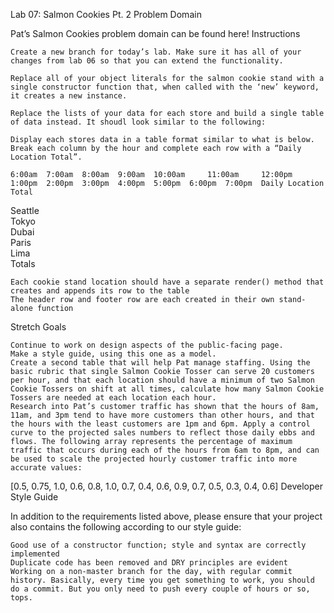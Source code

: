Lab 07: Salmon Cookies Pt. 2
Problem Domain

Pat’s Salmon Cookies problem domain can be found here!
Instructions

    Create a new branch for today’s lab. Make sure it has all of your changes from lab 06 so that you can extend the functionality.

    Replace all of your object literals for the salmon cookie stand with a single constructor function that, when called with the ‘new’ keyword, it creates a new instance.

    Replace the lists of your data for each store and build a single table of data instead. It shoudl look similar to the following:

    Display each stores data in a table format similar to what is below. Break each column by the hour and complete each row with a “Daily Location Total”.

  	6:00am 	7:00am 	8:00am 	9:00am 	10:00am 	11:00am 	12:00pm 	1:00pm 	2:00pm 	3:00pm 	4:00pm 	5:00pm 	6:00pm 	7:00pm 	Daily Location Total
Seattle 	  	  	  	  	  	  	  	  	  	  	  	  	  	  	 
Tokyo 	  	  	  	  	  	  	  	  	  	  	  	  	  	  	 
Dubai 	  	  	  	  	  	  	  	  	  	  	  	  	  	  	 
Paris 	  	  	  	  	  	  	  	  	  	  	  	  	  	  	 
Lima 	  	  	  	  	  	  	  	  	  	  	  	  	  	  	 
Totals 	  	  	  	  	  	  	  	  	  	  	  	  	  	  	 

    Each cookie stand location should have a separate render() method that creates and appends its row to the table
    The header row and footer row are each created in their own stand-alone function

Stretch Goals

    Continue to work on design aspects of the public-facing page.
    Make a style guide, using this one as a model.
    Create a second table that will help Pat manage staffing. Using the basic rubric that single Salmon Cookie Tosser can serve 20 customers per hour, and that each location should have a minimum of two Salmon Cookie Tossers on shift at all times, calculate how many Salmon Cookie Tossers are needed at each location each hour.
    Research into Pat’s customer traffic has shown that the hours of 8am, 11am, and 3pm tend to have more customers than other hours, and that the hours with the least customers are 1pm and 6pm. Apply a control curve to the projected sales numbers to reflect those daily ebbs and flows. The following array represents the percentage of maximum traffic that occurs during each of the hours from 6am to 8pm, and can be used to scale the projected hourly customer traffic into more accurate values:

[0.5, 0.75, 1.0, 0.6, 0.8, 1.0, 0.7, 0.4, 0.6, 0.9, 0.7, 0.5, 0.3, 0.4, 0.6]
Developer Style Guide

In addition to the requirements listed above, please ensure that your project also contains the following according to our style guide:

    Good use of a constructor function; style and syntax are correctly implemented
    Duplicate code has been removed and DRY principles are evident
    Working on a non-master branch for the day, with regular commit history. Basically, every time you get something to work, you should do a commit. But you only need to push every couple of hours or so, tops.
